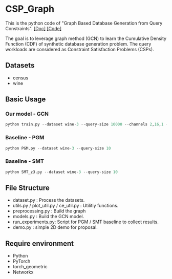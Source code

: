 # CSP_Graph

This is the python code of "Graph Based Database Generation from Query Constraints". [[Doc]](https://chunwangpro.github.io/files/CSP_Graph.pdf) [[Code]](https://github.com/chunwangpro/CSP_Graph)

The goal is to leverage graph method (GCN) to learn the Cumulative Density Function (CDF) of synthetic database generation problem. The query workloads are considered as Constraint Satisfaction Problems (CSPs).

## Datasets

- census
- wine

## Basic Usage

### Our model - GCN
```python
python train.py --dataset wine-3 --query-size 10000 --channels 2,16,1 --num_layers 3 --epochs 3000 --bs 1000 --lr 1e-2 --opt adam --loss MSE
```

### Baseline - PGM
```python
python PGM.py --dataset wine-3 --query-size 10
```

### Baseline - SMT
```python
python SMT_z3.py --dataset wine-3 --query-size 10
```

## File Structure

- dataset.py : Process the datasets.
- utils.py / plot_util.py / ce_util.py : Utilitiy functions.
- preprocessing.py : Build the graph
- models.py : Build the GCN model.
- run_experiments.py: Script for PGM / SMT baseline to collect results.
- demo.py : simple 2D demo for proposal.


<!-- ## Fomulation

Consider a 2D version: For a bivariate distribution, represented by x, y, we have the following constraints:

### Constraints

- P( X <= 1) = 1/4
- P( Y <= 2) = 2/3
- P( X <= 2, Y <= 2) = 1/3
- ...

### Models

- 2D-Grid with each node present  P( X <= i, Y <= j)

- Directed graph with outedge to upper and right node (Monotonicity).

- Supervised learning, each node has a value represent its probability.

  ![2d_grid](./images/2d_grid.png)

### Output

- To the labeled (with color) node, the model output is similar to its ground truth.

![2d_demo_2](./images/2d_demo_2.png)

### Evaluate

- Give perfect prediction to further distribution constraints, like:
- P( X <= 1, Y <= 3) = ?
- P( X <= 4) = ? -->


## Require environment

- Python
- PyTorch
- torch_geometric
- Networkx

